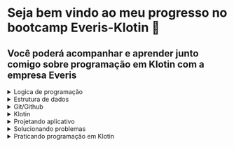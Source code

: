# Seja bem vindo ao meu progresso no bootcamp Everis-Klotin 📖

## Você poderá acompanhar e aprender junto comigo sobre programação em Klotin com a empresa Everis 

<details markdown='1'><summary>Logica de programação</summary>
-  Lógica e algoritimos
-  Fluxograma
-  Variável e Constante

</details>


<details markdown='1'><summary>Estrutura de dados</summary>
- 

</details>

<details markdown='1'><summary>Git/Github</summary>
- 

</details>

<details markdown='1'><summary>Klotin</summary>
- 

</details>

<details markdown='1'><summary>Projetando aplicativo</summary>
- 

</details>

<details markdown='1'><summary>Solucionando problemas</summary>
- 

</details>

<details markdown='1'><summary>Praticando programação em Klotin</summary>
- 

</details>



